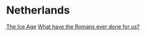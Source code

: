 # Netherlands

[The Ice Age](the-ice-age)
[What have the Romans ever done for us?](What-have-the-Romans-ever-done-for-us)
